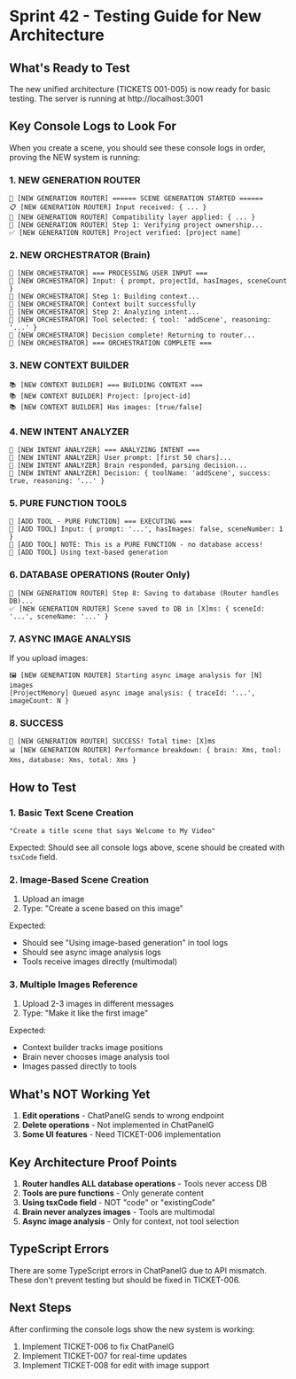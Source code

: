 # Sprint 42 - Testing Guide for New Architecture

## What's Ready to Test

The new unified architecture (TICKETS 001-005) is now ready for basic testing. The server is running at http://localhost:3001

## Key Console Logs to Look For

When you create a scene, you should see these console logs in order, proving the NEW system is running:

### 1. **NEW GENERATION ROUTER**
```
🚀 [NEW GENERATION ROUTER] ====== SCENE GENERATION STARTED ======
📋 [NEW GENERATION ROUTER] Input received: { ... }
🔄 [NEW GENERATION ROUTER] Compatibility layer applied: { ... }
🔐 [NEW GENERATION ROUTER] Step 1: Verifying project ownership...
✅ [NEW GENERATION ROUTER] Project verified: [project name]
```

### 2. **NEW ORCHESTRATOR (Brain)**
```
🧠 [NEW ORCHESTRATOR] === PROCESSING USER INPUT ===
🧠 [NEW ORCHESTRATOR] Input: { prompt, projectId, hasImages, sceneCount }
🧠 [NEW ORCHESTRATOR] Step 1: Building context...
🧠 [NEW ORCHESTRATOR] Context built successfully
🧠 [NEW ORCHESTRATOR] Step 2: Analyzing intent...
🧠 [NEW ORCHESTRATOR] Tool selected: { tool: 'addScene', reasoning: '...' }
🧠 [NEW ORCHESTRATOR] Decision complete! Returning to router...
🧠 [NEW ORCHESTRATOR] === ORCHESTRATION COMPLETE ===
```

### 3. **NEW CONTEXT BUILDER**
```
📚 [NEW CONTEXT BUILDER] === BUILDING CONTEXT ===
📚 [NEW CONTEXT BUILDER] Project: [project-id]
📚 [NEW CONTEXT BUILDER] Has images: [true/false]
```

### 4. **NEW INTENT ANALYZER**
```
🎯 [NEW INTENT ANALYZER] === ANALYZING INTENT ===
🎯 [NEW INTENT ANALYZER] User prompt: [first 50 chars]...
🎯 [NEW INTENT ANALYZER] Brain responded, parsing decision...
🎯 [NEW INTENT ANALYZER] Decision: { toolName: 'addScene', success: true, reasoning: '...' }
```

### 5. **PURE FUNCTION TOOLS**
```
🔨 [ADD TOOL - PURE FUNCTION] === EXECUTING ===
🔨 [ADD TOOL] Input: { prompt: '...', hasImages: false, sceneNumber: 1 }
🔨 [ADD TOOL] NOTE: This is a PURE FUNCTION - no database access!
🔨 [ADD TOOL] Using text-based generation
```

### 6. **DATABASE OPERATIONS (Router Only)**
```
💾 [NEW GENERATION ROUTER] Step 8: Saving to database (Router handles DB)...
✅ [NEW GENERATION ROUTER] Scene saved to DB in [X]ms: { sceneId: '...', sceneName: '...' }
```

### 7. **ASYNC IMAGE ANALYSIS**
If you upload images:
```
🖼️ [NEW GENERATION ROUTER] Starting async image analysis for [N] images
[ProjectMemory] Queued async image analysis: { traceId: '...', imageCount: N }
```

### 8. **SUCCESS**
```
🎉 [NEW GENERATION ROUTER] SUCCESS! Total time: [X]ms
📊 [NEW GENERATION ROUTER] Performance breakdown: { brain: Xms, tool: Xms, database: Xms, total: Xms }
```

## How to Test

### 1. Basic Text Scene Creation
```
"Create a title scene that says Welcome to My Video"
```

Expected: Should see all console logs above, scene should be created with `tsxCode` field.

### 2. Image-Based Scene Creation
1. Upload an image
2. Type: "Create a scene based on this image"

Expected: 
- Should see "Using image-based generation" in tool logs
- Should see async image analysis logs
- Tools receive images directly (multimodal)

### 3. Multiple Images Reference
1. Upload 2-3 images in different messages
2. Type: "Make it like the first image"

Expected:
- Context builder tracks image positions
- Brain never chooses image analysis tool
- Images passed directly to tools

## What's NOT Working Yet

1. **Edit operations** - ChatPanelG sends to wrong endpoint
2. **Delete operations** - Not implemented in ChatPanelG
3. **Some UI features** - Need TICKET-006 implementation

## Key Architecture Proof Points

1. **Router handles ALL database operations** - Tools never access DB
2. **Tools are pure functions** - Only generate content
3. **Using tsxCode field** - NOT "code" or "existingCode"
4. **Brain never analyzes images** - Tools are multimodal
5. **Async image analysis** - Only for context, not tool selection

## TypeScript Errors

There are some TypeScript errors in ChatPanelG due to API mismatch. These don't prevent testing but should be fixed in TICKET-006.

## Next Steps

After confirming the console logs show the new system is working:
1. Implement TICKET-006 to fix ChatPanelG
2. Implement TICKET-007 for real-time updates
3. Implement TICKET-008 for edit with image support